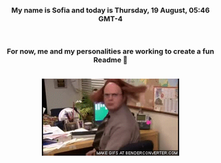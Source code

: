 


<div align="center">
<h3 >My name is Sofia and today is Thursday, 19 August, 05:46 GMT-4</h3><br>
<h3 >For now, me and my personalities are working to create a fun Readme 👋
</h3><br>
<img src='img/dwight.gif' alt='working...'/>
</div>
